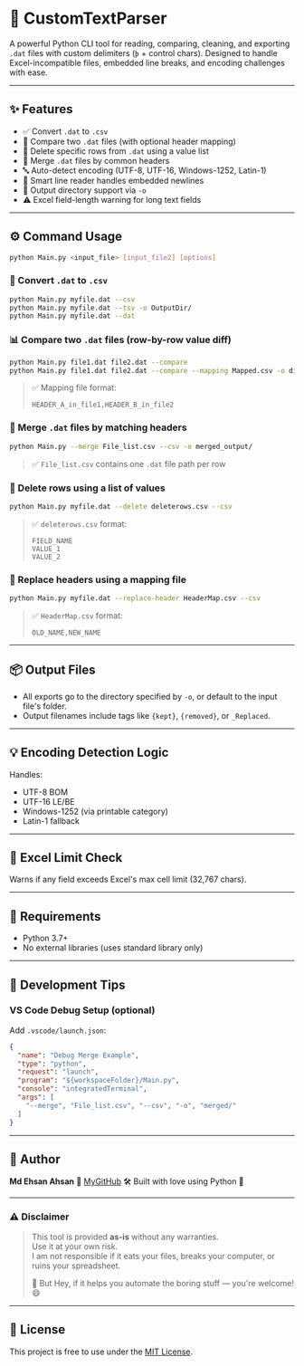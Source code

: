 # 📂 CustomTextParser

A powerful Python CLI tool for reading, comparing, cleaning, and exporting `.dat` files with custom delimiters (`þ` + control chars). Designed to handle Excel-incompatible files, embedded line breaks, and encoding challenges with ease.

---

## ✨ Features

- ✅ Convert `.dat` to `.csv`
- 🔀 Compare two `.dat` files (with optional header mapping)
- 🧹 Delete specific rows from `.dat` using a value list
- 🔁 Merge `.dat` files by common headers
- 🔤 Auto-detect encoding (UTF-8, UTF-16, Windows-1252, Latin-1)
- 💬 Smart line reader handles embedded newlines
- 📁 Output directory support via `-o`
- ⚠️ Excel field-length warning for long text fields

---

## ⚙️ Command Usage

```bash
python Main.py <input_file> [input_file2] [options]
````

### 🔄 Convert `.dat` to `.csv`

```bash
python Main.py myfile.dat --csv
python Main.py myfile.dat --tsv -o OutputDir/
python Main.py myfile.dat --dat
```

### 📊 Compare two `.dat` files (row-by-row value diff)

```bash
python Main.py file1.dat file2.dat --compare
python Main.py file1.dat file2.dat --compare --mapping Mapped.csv -o diffs/
```

> ✅ Mapping file format:
>
> ```
> HEADER_A_in_file1,HEADER_B_in_file2
> ```

### 🔁 Merge `.dat` files by matching headers

```bash
python Main.py --merge File_list.csv --csv -o merged_output/
```

> ✅ `File_list.csv` contains one `.dat` file path per row

### 🧹 Delete rows using a list of values

```bash
python Main.py myfile.dat --delete deleterows.csv --csv
```

> ✅ `deleterows.csv` format:
>
> ```
> FIELD_NAME
> VALUE_1
> VALUE_2
> ```

### 🔧 Replace headers using a mapping file

```bash
python Main.py myfile.dat --replace-header HeaderMap.csv --csv
```

> ✅ `HeaderMap.csv` format:
>
> ```
> OLD_NAME,NEW_NAME
> ```

---

## 📦 Output Files

* All exports go to the directory specified by `-o`, or default to the input file's folder.
* Output filenames include tags like `{kept}`, `{removed}`, or `_Replaced`.

---

## 💡 Encoding Detection Logic

Handles:

* UTF-8 BOM
* UTF-16 LE/BE
* Windows-1252 (via printable category)
* Latin-1 fallback

---

## 🧪 Excel Limit Check

Warns if any field exceeds Excel's max cell limit (32,767 chars).

---

## 📁 Requirements

* Python 3.7+
* No external libraries (uses standard library only)

---

## 🧰 Development Tips

### VS Code Debug Setup (optional)

Add `.vscode/launch.json`:

```json
{
  "name": "Debug Merge Example",
  "type": "python",
  "request": "launch",
  "program": "${workspaceFolder}/Main.py",
  "console": "integratedTerminal",
  "args": [
    "--merge", "File_list.csv", "--csv", "-o", "merged/"
  ]
}
```

---

## 👤 Author

**Md Ehsan Ahsan**
📧 [MyGitHub](https://github.com/MdEhsanAhsan)
🛠️ Built with love using Python 🐍

---

### ⚠️ Disclaimer

> This tool is provided **as-is** without any warranties.  
> Use it at your own risk.  
> I am not responsible if it eats your files, breaks your computer, or ruins your spreadsheet.  
> 
> 🚀 But Hey, if it helps you automate the boring stuff — you're welcome! 😄

---

## 📝 License

This project is free to use under the [MIT License](LICENSE).
